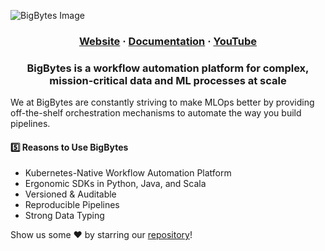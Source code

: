 ![BigBytes Image](https://raw.githubusercontent.com/digitranslab/static-resources/main/common/bigbytes_cover.jpg)

<html>
  <h3 align="center">
  <a href="https://getbigbytes.com">Website</a>
  <span> · </span>
  <a href="https://docs.getbigbytes.com/">Documentation</a>
  <span> · </span>
  <a href="https://www.youtube.com/channel/UCNduEoLOToNo3nFVly-vUTQ/playlists">YouTube</a>
  </h3>
</html>

<html>
  <h3 align="center">
  BigBytes is a workflow automation platform for complex, mission-critical data and ML processes at scale
  </h3>
</html>

We at BigBytes are constantly striving to make MLOps better by providing off-the-shelf orchestration mechanisms to automate the way you build pipelines.

#### 5️⃣ Reasons to Use BigBytes

- Kubernetes-Native Workflow Automation Platform
- Ergonomic SDKs in Python, Java, and Scala
- Versioned & Auditable
- Reproducible Pipelines
- Strong Data Typing

Show us some ❤️ by starring our [repository](https://github.com/getbigbytes/bigbytes)!
